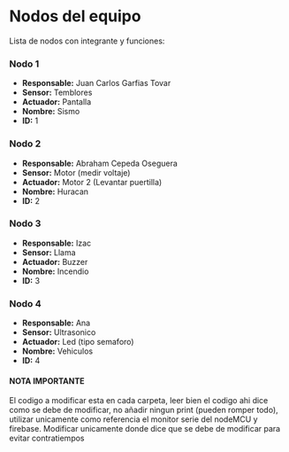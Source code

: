 # **Nodos del equipo**

Lista de nodos con integrante y funciones:

### **Nodo 1**
- **Responsable:** Juan Carlos Garfias Tovar
- **Sensor:** Temblores
- **Actuador:** Pantalla
- **Nombre:** Sismo
- **ID:** 1

### **Nodo 2**
- **Responsable:** Abraham Cepeda Oseguera
- **Sensor:** Motor (medir voltaje)
- **Actuador:** Motor 2 (Levantar puertilla)
- **Nombre:** Huracan
- **ID:** 2

### **Nodo 3**
- **Responsable:** Izac
- **Sensor:** Llama
- **Actuador:** Buzzer
- **Nombre:** Incendio
- **ID:** 3

### **Nodo 4**
- **Responsable:** Ana
- **Sensor:** Ultrasonico
- **Actuador:** Led (tipo semaforo)
- **Nombre:** Vehiculos
- **ID:** 4

#### **NOTA IMPORTANTE**
El codigo a modificar esta en cada carpeta, leer bien el codigo ahi dice como se debe de modificar, no añadir ningun print (pueden romper todo), utilizar unicamente como referencia el monitor serie del nodeMCU y firebase. Modificar unicamente donde dice que se debe de modificar para evitar contratiempos